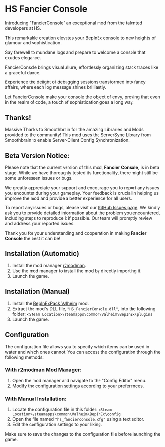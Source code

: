 # HS Fancier Console
Introducing "FancierConsole" an exceptional mod from the talented developers at HS.

This remarkable creation elevates your BepInEx console to new heights of glamour and sophistication.

Say farewell to mundane logs and prepare to welcome a console that exudes elegance.

FancierConsole brings visual allure, effortlessly organizing stack traces like a graceful dance.

Experience the delight of debugging sessions transformed into fancy affairs, where each log message shines brilliantly.

Let FancierConsole make your console the object of envy, proving that even in the realm of code, a touch of sophistication goes a long way.

## Thanks!
Massive Thanks to Smoothbrain for the amazing Libraries and Mods provided to the community!
This mod uses the ServerSync Library from Smoothbrain to enable Server-Client Config Synchronization.

## Beta Version Notice:

Please note that the current version of this mod, **Fancier Console**, is in beta stage. While we have thoroughly tested its functionality, there might still be some unforeseen issues or bugs.

We greatly appreciate your support and encourage you to report any issues you encounter during your gameplay. Your feedback is crucial in helping us improve the mod and provide a better experience for all users.

To report any issues or bugs, please visit our [GitHub Issues page](https://github.com/HSValhiem/HS_FancierConsole). We kindly ask you to provide detailed information about the problem you encountered, including steps to reproduce it if possible. Our team will promptly review and address your reported issues.

Thank you for your understanding and cooperation in making **Fancier Console** the best it can be!

## Installation (Automatic)
1. Install the mod manager [r2modman](https://valheim.thunderstore.io/package/ebkr/r2modman/).
2. Use the mod manager to install the mod by directly importing it.
3. Launch the game.

## Installation (Manual)
1. Install the [BepInExPack Valheim](https://valheim.thunderstore.io/package/denikson/BepInExPack_Valheim/) mod.
2. Extract the mod's DLL file, `"HS_FancierConsole.dll"`, into the following folder: `<Steam Location>\steamapps\common\Valheim\BepInEx\plugins`
3. Launch the game.

## Configuration
The configuration file allows you to specify which items can be used in water and which ones cannot. You can access the configuration through the following methods:

### With r2modman Mod Manager:
1. Open the mod manager and navigate to the "Config Editor" menu.
2. Modify the configuration settings according to your preferences.

### With Manual Installation:
1. Locate the configuration file in this folder: `<Steam Location>\steamapps\common\Valheim\BepInEx\config`
2. Open the file named `"hs_fancierconsole.cfg"` using a text editor.
3. Edit the configuration settings to your liking.

Make sure to save the changes to the configuration file before launching the game.